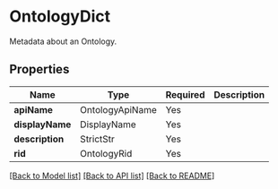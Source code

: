 # OntologyDict

Metadata about an Ontology.

## Properties
| Name | Type | Required | Description |
| ------------ | ------------- | ------------- | ------------- |
**apiName** | OntologyApiName | Yes |  |
**displayName** | DisplayName | Yes |  |
**description** | StrictStr | Yes |  |
**rid** | OntologyRid | Yes |  |


[[Back to Model list]](../../../README.md#models-v2-link) [[Back to API list]](../../README.md#documentation-for-api-endpoints) [[Back to README]](../../README.md)
